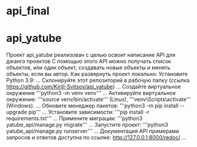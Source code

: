 # api_final
# api_yatube
Проект api_yatube реализован с целью освоит написание API для джанго проектов
С помощью этого API можно получать список объектов, или один объект, создавать новые объекты и 
менять объекты, если вы автор.
Как развернуть проект локально: Установите Python 3.9:
...
Склонируйте этот репозиторий в рабочую папку (ссылка https://github.com/Kirill-Svitsov/api_yatube)
...
Создайте виртуальное окружение '''python3 -m venv venv'''
...
Активируйте виртуальное окружение: '''source venv/bin/activate''' (Linux), '''venv\Scripts\activate''' (Windows).
...
Обновите менеджер пакетов: '''python3 -m pip install --upgrade pip'''
...
Установите зависимости: '''pip install -r requirements.txt'''
...
Примените миграции: '''python3 yatube_api/manage.py migrate'''
...
Запустите проект: '''python3 yatube_api/manage.py runserver'''
...
Документация API примерами запросов и ответов доступна по ссылке: http://127.0.0.1:8000/redoc/
...
